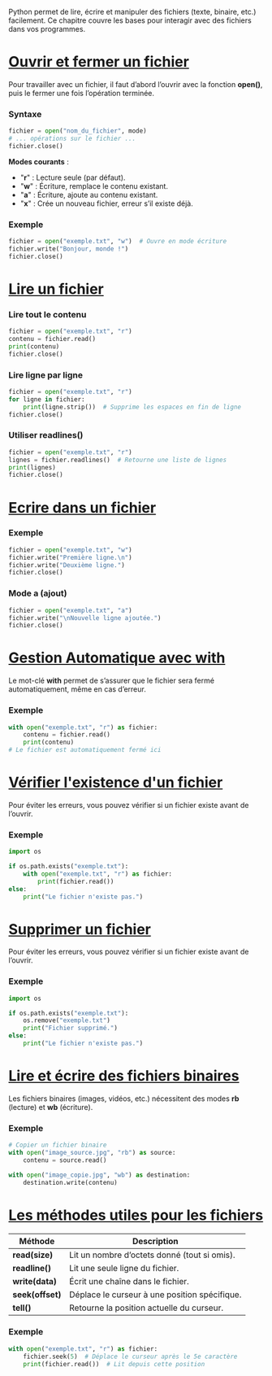 Python permet de lire, écrire et manipuler des fichiers (texte, binaire, etc.) facilement. Ce chapitre couvre les bases pour interagir avec des fichiers dans vos programmes.
# <u>Ouvrir et fermer un fichier</u>
Pour travailler avec un fichier, il faut d’abord l’ouvrir avec la fonction **open()**, puis le fermer une fois l’opération terminée.
### Syntaxe
```py
fichier = open("nom_du_fichier", mode)
# ... opérations sur le fichier ...
fichier.close()
```
**Modes courants** :
- "**r**" : Lecture seule (par défaut).
- "**w**" : Écriture, remplace le contenu existant.
- "**a**" : Écriture, ajoute au contenu existant.
- "**x**" : Crée un nouveau fichier, erreur s’il existe déjà.
### Exemple
```py
fichier = open("exemple.txt", "w")  # Ouvre en mode écriture
fichier.write("Bonjour, monde !")
fichier.close()
```
# <u>Lire un fichier</u>
### Lire tout le contenu
```py
fichier = open("exemple.txt", "r")
contenu = fichier.read()
print(contenu)
fichier.close()
```
### Lire ligne par ligne
```py
fichier = open("exemple.txt", "r")
for ligne in fichier:
    print(ligne.strip())  # Supprime les espaces en fin de ligne
fichier.close()
```
### Utiliser **readlines()**
```py
fichier = open("exemple.txt", "r")
lignes = fichier.readlines()  # Retourne une liste de lignes
print(lignes)
fichier.close()
```
# <u>Ecrire dans un fichier</u>
### Exemple
```py
fichier = open("exemple.txt", "w")
fichier.write("Première ligne.\n")
fichier.write("Deuxième ligne.")
fichier.close()
```
### Mode **a** (ajout)
```py
fichier = open("exemple.txt", "a")
fichier.write("\nNouvelle ligne ajoutée.")
fichier.close()
```
# <u>Gestion Automatique avec **with**</u>
Le mot-clé **with** permet de s’assurer que le fichier sera fermé automatiquement, même en cas d’erreur.
### Exemple
```py
with open("exemple.txt", "r") as fichier:
    contenu = fichier.read()
    print(contenu)
# Le fichier est automatiquement fermé ici
```
# <u>Vérifier l'existence d'un fichier</u>
Pour éviter les erreurs, vous pouvez vérifier si un fichier existe avant de l’ouvrir.
### Exemple
```py
import os

if os.path.exists("exemple.txt"):
    with open("exemple.txt", "r") as fichier:
        print(fichier.read())
else:
    print("Le fichier n'existe pas.")
```
# <u>Supprimer un fichier</u>
Pour éviter les erreurs, vous pouvez vérifier si un fichier existe avant de l’ouvrir.
### Exemple
```py
import os

if os.path.exists("exemple.txt"):
    os.remove("exemple.txt")
    print("Fichier supprimé.")
else:
    print("Le fichier n'existe pas.")
```
# <u>Lire et écrire des fichiers binaires</u>
Les fichiers binaires (images, vidéos, etc.) nécessitent des modes **rb** (lecture) et **wb** (écriture).
### Exemple
```py
# Copier un fichier binaire
with open("image_source.jpg", "rb") as source:
    contenu = source.read()

with open("image_copie.jpg", "wb") as destination:
    destination.write(contenu)
```
# <u>Les méthodes utiles pour les fichiers</u>

| Méthode          | Description                                   |
| ---------------- | --------------------------------------------- |
| **read(size)**   | Lit un nombre d’octets donné (tout si omis).  |
| **readline()**   | Lit une seule ligne du fichier.               |
| **write(data)**  | Écrit une chaîne dans le fichier.             |
| **seek(offset)** | Déplace le curseur à une position spécifique. |
| **tell()**       | Retourne la position actuelle du curseur.     |
### Exemple
```py
with open("exemple.txt", "r") as fichier:
    fichier.seek(5)  # Déplace le curseur après le 5e caractère
    print(fichier.read())  # Lit depuis cette position
```
